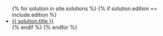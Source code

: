 <ul>
{% for solution in site.solutions %}
  {% if solution.edition == include.edition %}
    <li><a href="{{ solution.url }}">{{ solution.title }}</a></li>
  {% endif %}
{% endfor %}
</ul>
